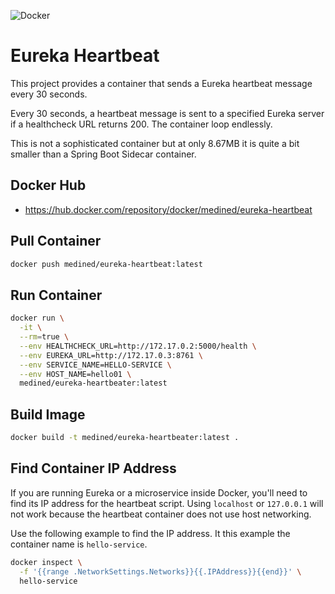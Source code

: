 ![Docker](https://github.com/medined/eureka-heartbeat/workflows/Docker/badge.svg)

# Eureka Heartbeat

This project provides a container that sends a Eureka heartbeat message every 30 seconds.

Every 30 seconds, a heartbeat message is sent to a specified Eureka server if a healthcheck
URL returns 200. The container loop endlessly.

This is not a sophisticated container but at only 8.67MB it is quite a bit smaller than a Spring Boot Sidecar container.

## Docker Hub

* https://hub.docker.com/repository/docker/medined/eureka-heartbeat

## Pull Container

```bash
docker push medined/eureka-heartbeat:latest
```

## Run Container

```bash
docker run \
  -it \
  --rm=true \
  --env HEALTHCHECK_URL=http://172.17.0.2:5000/health \
  --env EUREKA_URL=http://172.17.0.3:8761 \
  --env SERVICE_NAME=HELLO-SERVICE \
  --env HOST_NAME=hello01 \
  medined/eureka-heartbeater:latest
```

## Build Image

```bash
docker build -t medined/eureka-heartbeater:latest .
```

## Find Container IP Address

If you are running Eureka or a microservice inside Docker, you'll need to find its IP address for the heartbeat script. Using `localhost` or `127.0.0.1` will not work because the heartbeat container does not use host networking.

Use the following example to find the IP address. It this example the container name is `hello-service`.

```bash
docker inspect \
  -f '{{range .NetworkSettings.Networks}}{{.IPAddress}}{{end}}' \
  hello-service
```
